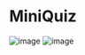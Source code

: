 # MiniQuiz
![image](https://github.com/OzcanFatihCan/MiniQuiz/assets/93872480/c6797a49-b18c-40d2-9e0e-d1f02e044112)
![image](https://github.com/OzcanFatihCan/MiniQuiz/assets/93872480/a9f99d04-ab89-4b8a-915b-3dde52315ba3)

